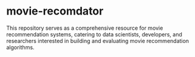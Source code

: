 # movie-recomdator
This repository serves as a comprehensive resource for movie recommendation systems, catering to data scientists, developers, and researchers interested in building and evaluating movie recommendation algorithms.
